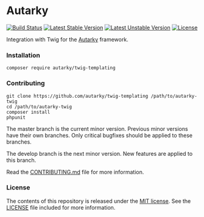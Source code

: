 # Autarky

[![Build Status](https://travis-ci.org/autarky/twig-templating.png?branch=master)](https://travis-ci.org/autarky/twig-templating)
[![Latest Stable Version](https://poser.pugx.org/autarky/twig-templating/v/stable.svg)](https://github.com/autarky/twig-templating/releases)
[![Latest Unstable Version](https://poser.pugx.org/autarky/twig-templating/v/unstable.svg)](https://github.com/autarky/twig-templating/branches/active)
[![License](https://poser.pugx.org/autarky/twig-templating/license.svg)](http://opensource.org/licenses/MIT)

Integration with Twig for the [Autarky](https://github.com/autarky/framework) framework.

### Installation

	composer require autarky/twig-templating

### Contributing

	git clone https://github.com/autarky/twig-templating /path/to/autarky-twig
	cd /path/to/autarky-twig
	composer install
	phpunit

The master branch is the current minor version. Previous minor versions have their own branches. Only critical bugfixes should be applied to these branches.

The develop branch is the next minor version. New features are applied to this branch.

Read the [CONTRIBUTING.md](CONTRIBUTING.md) file for more information.

### License

The contents of this repository is released under the [MIT license](http://opensource.org/licenses/MIT). See the [LICENSE](LICENSE) file included for more information.
